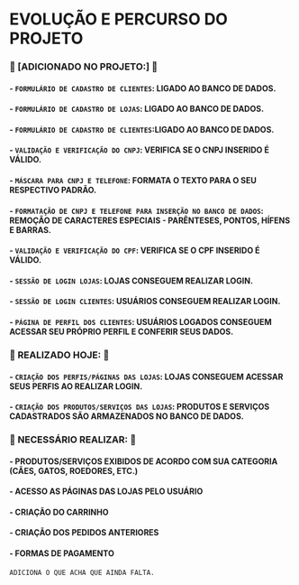 # EVOLUÇÃO E PERCURSO DO PROJETO

### 🔨 [ADICIONADO NO PROJETO:] 🔨
#### - `FORMULÁRIO DE CADASTRO DE CLIENTES`: LIGADO AO BANCO DE DADOS.
#### - `FORMULÁRIO DE CADASTRO DE LOJAS`: LIGADO AO BANCO DE DADOS.
#### - `FORMULÁRIO DE CADASTRO DE CLIENTES`:LIGADO AO BANCO DE DADOS.
#### - `VALIDAÇÃO E VERIFICAÇÃO DO CNPJ`: VERIFICA SE O CNPJ INSERIDO É VÁLIDO.
#### - `MÁSCARA PARA CNPJ E TELEFONE`: FORMATA O TEXTO PARA O SEU RESPECTIVO PADRÃO.
#### - `FORMATAÇÃO DE CNPJ E TELEFONE PARA INSERÇÃO NO BANCO DE DADOS`:  REMOÇÃO DE CARACTERES ESPECIAIS - PARÊNTESES, PONTOS, HÍFENS E BARRAS.
#### - `VALIDAÇÃO E VERIFICAÇÃO DO CPF`: VERIFICA SE O CPF INSERIDO É VÁLIDO.
#### - `SESSÃO DE LOGIN LOJAS`: LOJAS CONSEGUEM REALIZAR LOGIN.
#### - `SESSÃO DE LOGIN CLIENTES`: USUÁRIOS CONSEGUEM REALIZAR LOGIN.
#### - `PÁGINA DE PERFIL DOS CLIENTES`: USUÁRIOS LOGADOS CONSEGUEM ACESSAR SEU PRÓPRIO PERFIL E CONFERIR SEUS DADOS.


### 🚧 REALIZADO HOJE: 🚧

#### - `CRIAÇÃO DOS PERFIS/PÁGINAS DAS LOJAS`: LOJAS CONSEGUEM ACESSAR SEUS PERFIS AO REALIZAR LOGIN.
#### - `CRIAÇÃO DOS PRODUTOS/SERVIÇOS DAS LOJAS`: PRODUTOS E SERVIÇOS CADASTRADOS SÃO ARMAZENADOS NO BANCO DE DADOS.


### 🚧 NECESSÁRIO REALIZAR: 🚧

#### - PRODUTOS/SERVIÇOS EXIBIDOS DE ACORDO COM SUA CATEGORIA (CÃES, GATOS, ROEDORES, ETC.)
#### - ACESSO AS PÁGINAS DAS LOJAS PELO USUÁRIO
#### - CRIAÇÃO DO CARRINHO
#### - CRIAÇÃO DOS PEDIDOS ANTERIORES
#### - FORMAS DE PAGAMENTO

```
ADICIONA O QUE ACHA QUE AINDA FALTA.
```